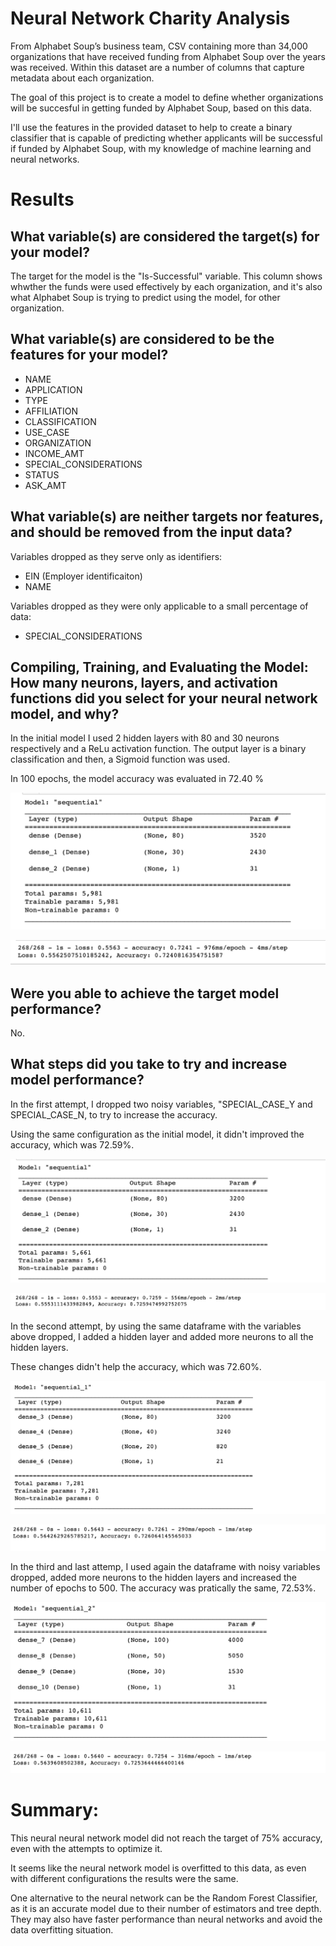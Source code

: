 # Neural Network Charity Analysis

From Alphabet Soup’s business team, CSV containing more than 34,000 organizations that have received funding from Alphabet Soup over the years was received. Within this dataset are a number of columns that capture metadata about each organization.

The goal of this project is to create a model to define whether organizations will be succesful in getting funded by Alphabet Soup, based on this data.

I'll use the features in the provided dataset to help to create a binary classifier that is capable of predicting whether applicants will be successful if funded by Alphabet Soup, with my knowledge of machine learning and neural networks.

# Results

## What variable(s) are considered the target(s) for your model?

The target for the model is the "Is-Successful" variable. This column shows whwther the funds were used effectively by each organization, and it's also what Alphabet Soup is trying to predict using the model, for other organization.

## What variable(s) are considered to be the features for your model?

- NAME
- APPLICATION
- TYPE
- AFFILIATION
- CLASSIFICATION
- USE_CASE
- ORGANIZATION
- INCOME_AMT
- SPECIAL_CONSIDERATIONS
- STATUS
- ASK_AMT

## What variable(s) are neither targets nor features, and should be removed from the input data?

Variables dropped as they serve only as identifiers:
- EIN (Employer identificaiton) 
- NAME

Variables dropped as they were only applicable to a small percentage of data:
- SPECIAL_CONSIDERATIONS

## Compiling, Training, and Evaluating the Model: How many neurons, layers, and activation functions did you select for your neural network model, and why? 

In the initial model I used 2 hidden layers with 80 and 30 neurons respectively and a ReLu activation function. The output layer is a binary classification and then, a Sigmoid function was used.

In 100 epochs, the model accuracy was evaluated in 72.40 % 

![](/Images/00_1.png)

![](/Images/00_2.png)

## Were you able to achieve the target model performance?

No.

## What steps did you take to try and increase model performance?

In the first attempt, I dropped two noisy variables, "SPECIAL_CASE_Y and SPECIAL_CASE_N, to try to increase the accuracy.

Using the same configuration as the initial model, it didn't improved the accuracy, which was 72.59%.

![](/Images/01_1.png)

![](/Images/01_2.png)

In the second attempt, by using the same dataframe with the variables above dropped, I added a hidden layer and added more neurons to all the hidden layers.

These changes didn't help the accuracy, which was 72.60%.

![](/Images/02_1.png)

![](/Images/02_2.png)


In the third and last attemp, I used again the dataframe with noisy variables dropped, added more neurons to the hidden layers and increased the number of epochs to 500. The accuracy was pratically the same, 72.53%.

![](/Images/03_1.png)

![](/Images/03_2.png)



# Summary:
This neural neural network model did not reach the target of 75% accuracy, even with the attempts to optimize it.

It seems like the neural network model is overfitted to this data, as even with different configurations the results were the same.

One alternative to the neural network can be the Random Forest Classifier, as it is an accurate model due to their number of estimators and tree depth. They may also have faster performance than neural networks and avoid the data overfitting situation.